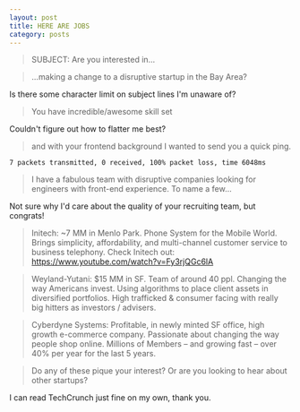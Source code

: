 ```yaml
---
layout: post
title: HERE ARE JOBS
category: posts
---
```


> SUBJECT: Are you interested in…

>...making a change to a disruptive startup in the Bay Area?

Is there some character limit on subject lines I'm unaware of?

>You have incredible/awesome skill set

Couldn't figure out how to flatter me best?

>and with your frontend background I wanted to send you a quick ping.

`7 packets transmitted, 0 received, 100% packet loss, time 6048ms`

>I have a fabulous team with disruptive companies looking for engineers with front-end experience. To name a few…

Not sure why I'd care about the quality of your recruiting team, but congrats!

>Initech: ~7 MM in Menlo Park. Phone System for the Mobile World. Brings simplicity, affordability, and multi-channel customer service to business telephony. Check Initech out: https://www.youtube.com/watch?v=Fy3rjQGc6lA

>Weyland-Yutani: $15 MM in SF. Team of around 40 ppl. Changing the way Americans invest. Using algorithms to place client assets in diversified portfolios. High trafficked & consumer facing with really big hitters as investors / advisers.

>Cyberdyne Systems: Profitable, in newly minted SF office, high growth e-commerce company. Passionate about changing the way people shop online. Millions of Members – and growing fast – over 40% per year for the last 5 years.

>Do any of these pique your interest? Or are you looking to hear about other startups?

I can read TechCrunch just fine on my own, thank you.
